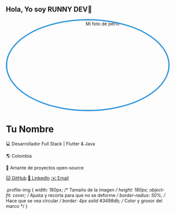 ## Hola, Yo soy RUNNY DEV👋


 <!DOCTYPE html>
<html lang="es">
<head>
    <meta charset="UTF-8" />
    <meta name="viewport" content="width=device-width, initial-scale=1.0"/>
  
   
</head>
<body>
    <div class="card">
      <p align="center">
  <img src="https://res.cloudinary.com/dmsshdovm/image/upload/v1753143111/r_bjesuj.jpg"
       alt="Mi foto de perfil"
       width="580"
       height="280"
       style="border-radius: 50%; border: 4px solid #3498db; object-fit: cover;">
</p>
        <h1>Tu Nombre</h1>
        <p>💻 Desarrollador Full Stack | Flutter & Java</p>
        <p>🌎 Colombia</p>
        <p>🚀 Amante de proyectos open-source</p>
        <div class="socials">
            <a href="https://github.com/TU_USUARIO" target="_blank">🐱 GitHub</a>
            <a href="https://www.linkedin.com/in/TU_LINKEDIN" target="_blank">🔗 LinkedIn</a>
            <a href="mailto:tuemail@correo.com">✉️ Email</a>
        </div>
    </div>
</body>
</html>


.profile-img {
    width: 180px;            /* Tamaño de la imagen */
    height: 180px;
    object-fit: cover;       /* Ajusta y recorta para que no se deforme */
    border-radius: 50%;      /* Hace que se vea circular */
    border: 4px solid #3498db; /* Color y grosor del marco */
}

<!--
**Rodaverme/Rodaverme** is a ✨ _special_ ✨ repository because its `README.md` (this file) appears on your GitHub profile.

Here are some ideas to get you started:

- 🔭 I’m currently working on ...
- 🌱 I’m currently learning ...
- 👯 I’m looking to collaborate on ...
- 🤔 I’m looking for help with ...
- 💬 Ask me about ...
- 📫 How to reach me: ...
- 😄 Pronouns: ...
- ⚡ Fun fact: ...
-->
